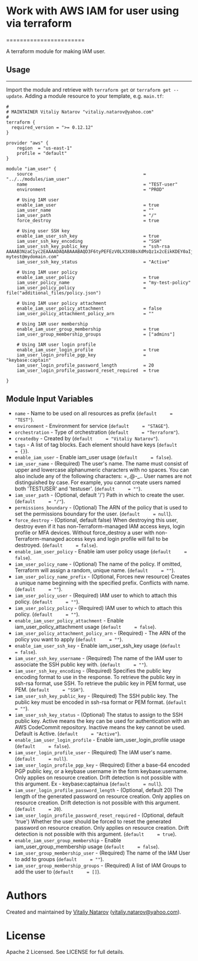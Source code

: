 # Work with AWS IAM for user using via terraform
=======================

A terraform module for making IAM user.

## Usage
--------

Import the module and retrieve with ```terraform get``` or ```terraform get --update```. Adding a module resource to your template, e.g. `main.tf`:

```
#
# MAINTAINER Vitaliy Natarov "vitaliy.natarov@yahoo.com"
#
terraform {
  required_version = ">= 0.12.12"
}

provider "aws" {
    region  = "us-east-1"
    profile = "default"
}

module "iam_user" {
    source                                          = "../../modules/iam_user"
    name                                            = "TEST-user"
    environment                                     = "PROD"

    # Using IAM user
    enable_iam_user                                 = true
    iam_user_name                                   = ""
    iam_user_path                                   = "/"
    force_destroy                                   = true

    # Using user SSH key
    enable_iam_user_ssh_key                         = true
    iam_user_ssh_key_encoding                       = "SSH"
    iam_user_ssh_key_public_key                     = "ssh-rsa AAAAB3NzaC1yc2EAAAADAQABAAABAQD3F6tyPEFEzV0LX3X8BsXdMsQz1x2cEikKDEY0aIj41qgxMCP/iteneqXSIFZBp5vizPvaoIR3Um9xK7PGoW8giupGn+EPuxIA4cDM4vzOqOkiMPhz5XK0whEjkVzTo4+S0puvDZuwIsdiW9mxhJc7tgBNL0cYlWSYVkz4G/fslNfRPW5mYAM49f4fhtxPb5ok4Q2Lg9dPKVHO/Bgeu5woMc7RY0p1ej6D4CKFE6lymSDJpW0YHX/wqE9+cfEauh7xZcG0q9t2ta6F6fmX0agvpFyZo8aFbXeUBr7osSCJNgvavWbM/06niWrOvYX2xwWdhXmXSrbX8ZbabVohBK41 mytest@mydomain.com"
    iam_user_ssh_key_status                         = "Active"

    # Using IAM user policy
    enable_iam_user_policy                          = true
    iam_user_policy_name                            = "my-test-policy"
    iam_user_policy_policy                          = file("additional_files/policy.json")

    # Using IAM user policy attachment
    enable_iam_user_policy_attachment               = false
    iam_user_policy_attachment_policy_arn           = ""

    # Using IAM user membership
    enable_iam_user_group_membership                = true
    iam_user_group_membership_groups                = ["admins"]

    # Using IAM user login profile
    enable_iam_user_login_profile                   = true
    iam_user_login_profile_pgp_key                  = "keybase:captain"
    iam_user_login_profile_password_length          = 20
    iam_user_login_profile_password_reset_required  = true

}
```

Module Input Variables
----------------------

- `name` - Name to be used on all resources as prefix (`default     = "TEST"`).
- `environment` - Environment for service (`default     = "STAGE"`).
- `orchestration` - Type of orchestration (`default     = "Terraform"`).
- `createdby` - Created by (`default     = "Vitaliy Natarov"`).
- `tags` - A list of tag blocks. Each element should have keys (`default     = {}`).
- `enable_iam_user` - Enable iam_user usage (`default     = false`).
- `iam_user_name` - (Required) The user's name. The name must consist of upper and lowercase alphanumeric characters with no spaces. You can also include any of the following characters: =,.@-_.. User names are not distinguished by case. For example, you cannot create users named both 'TESTUSER' and 'testuser'. (`default     = ""`).
- `iam_user_path` - (Optional, default '/') Path in which to create the user. (`default     = "/"`).
- `permissions_boundary` - (Optional) The ARN of the policy that is used to set the permissions boundary for the user. (`default     = null`).
- `force_destroy` - (Optional, default false) When destroying this user, destroy even if it has non-Terraform-managed IAM access keys, login profile or MFA devices. Without force_destroy a user with non-Terraform-managed access keys and login profile will fail to be destroyed. (`default     = false`).
- `enable_iam_user_policy` - Enable iam user policy usage (`default     = false`).
- `iam_user_policy_name` - (Optional) The name of the policy. If omitted, Terraform will assign a random, unique name. (`default     = ""`).
- `iam_user_policy_name_prefix` - (Optional, Forces new resource) Creates a unique name beginning with the specified prefix. Conflicts with name. (`default     = ""`).
- `iam_user_policy_user` - (Required) IAM user to which to attach this policy. (`default     = ""`).
- `iam_user_policy_policy` - (Required) IAM user to which to attach this policy. (`default     = ""`).
- `enable_iam_user_policy_attachment` - Enable iam_user_policy_attachment usage (`default     = false`).
- `iam_user_policy_attachment_policy_arn` - (Required) - The ARN of the policy you want to apply (`default     = ""`).
- `enable_iam_user_ssh_key` - Enable iam_user_ssh_key usage (`default     = false`).
- `iam_user_ssh_key_username` - (Required) The name of the IAM user to associate the SSH public key with. (`default     = ""`).
- `iam_user_ssh_key_encoding` - (Required) Specifies the public key encoding format to use in the response. To retrieve the public key in ssh-rsa format, use SSH. To retrieve the public key in PEM format, use PEM. (`default     = "SSH"`).
- `iam_user_ssh_key_public_key` - (Required) The SSH public key. The public key must be encoded in ssh-rsa format or PEM format. (`default     = ""`).
- `iam_user_ssh_key_status` - (Optional) The status to assign to the SSH public key. Active means the key can be used for authentication with an AWS CodeCommit repository. Inactive means the key cannot be used. Default is Active. (`default     = "Active"`).
- `enable_iam_user_login_profile` - Enable iam_user_login_profile usage (`default     = false`).
- `iam_user_login_profile_user` - (Required) The IAM user's name. (`default     = null`).
- `iam_user_login_profile_pgp_key` - (Required) Either a base-64 encoded PGP public key, or a keybase username in the form keybase:username. Only applies on resource creation. Drift detection is not possible with this argument. Ex - keybase:captainua (`default     = null`).
- `iam_user_login_profile_password_length` - (Optional, default 20) The length of the generated password on resource creation. Only applies on resource creation. Drift detection is not possible with this argument. (`default     = 20`).
- `iam_user_login_profile_password_reset_required` -  (Optional, default 'true') Whether the user should be forced to reset the generated password on resource creation. Only applies on resource creation. Drift detection is not possible with this argument. (`default     = true`).
- `enable_iam_user_group_membership` - Enable iam_user_group_membership usage (`default     = false`).
- `iam_user_group_membership_user` - (Required) The name of the IAM User to add to groups (`default     = ""`).
- `iam_user_group_membership_groups` - (Required) A list of IAM Groups to add the user to (`default     = []`).


Authors
=======

Created and maintained by [Vitaliy Natarov](https://github.com/SebastianUA)
(vitaliy.natarov@yahoo.com).

License
=======

Apache 2 Licensed. See LICENSE for full details.
